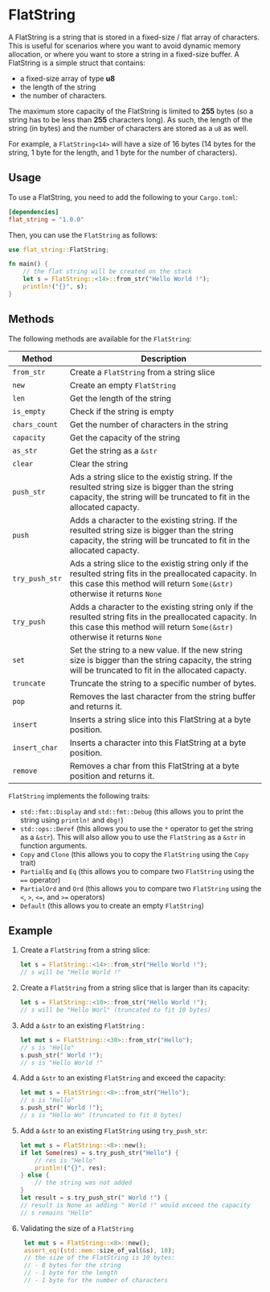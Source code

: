 # FlatString

A FlatString is a string that is stored in a fixed-size / flat array of characters. This is useful for scenarios where you want to avoid dynamic memory allocation, or where you want to store a string in a fixed-size buffer. A FlatString is a simple struct that contains:
- a fixed-size array of type **u8**
- the length of the string
- the number of characters. 

The maximum store capacity of the FlatString is limited to **255** bytes (so a string has to be less than **255** characters long). As such, the length of the string (in bytes) and the number of characters are stored as a `u8` as well.

For example, a `FlatString<14>` will have a size of 16 bytes (14 bytes for the string, 1 byte for the length, and 1 byte for the number of characters).

## Usage

To use a FlatString, you need to add the following to your `Cargo.toml`:

```toml
[dependencies]
flat_string = "1.0.0"
```

Then, you can use the `FlatString` as follows:

```rust
use flat_string::FlatString;

fn main() {
    // the flat string will be created on the stack
    let s = FlatString::<14>::from_str("Hello World !");
    println!("{}", s);
}
```

## Methods

The following methods are available for the `FlatString`:

| Method         | Description                                                                                                                                                                           |
| -------------- | ------------------------------------------------------------------------------------------------------------------------------------------------------------------------------------- |
| `from_str`     | Create a `FlatString` from a string slice                                                                                                                                             |
| `new`          | Create an empty `FlatString`                                                                                                                                                          |
| `len`          | Get the length of the string                                                                                                                                                          |
| `is_empty`     | Check if the string is empty                                                                                                                                                          |
| `chars_count`  | Get the number of characters in the string                                                                                                                                            |
| `capacity`     | Get the capacity of the string                                                                                                                                                        |
| `as_str`       | Get the string as a `&str`                                                                                                                                                            |
| `clear`        | Clear the string                                                                                                                                                                      |
| `push_str`     | Ads a string slice to the existig string. If the resulted string size is bigger than the string capacity, the string will be truncated to fit in the allocated capacty.               |
| `push`         | Adds a character to the existing string. If the resulted string size is bigger than the string capacity, the string will be truncated to fit in the allocated capacty.                |
| `try_push_str` | Ads a string slice to the existig string only if the resulted string fits in the preallocated capacity. In this case this method will return `Some(&str)` otherwise it returns `None` |
| `try_push`     | Adds a character to the existing string only if the resulted string fits in the preallocated capacity. In this case this method will return `Some(&str)` otherwise it returns `None`  |
| `set`          | Set the string to a new value. If the new string size is bigger than the string capacity, the string will be truncated to fit in the allocated capacty.                               |
| `truncate`     | Truncate the string to a specific number of bytes.                                                                                                                                    |
| `pop`          | Removes the last character from the string buffer and returns it.                                                                                                                     |
| `insert`       | Inserts a string slice into this FlatString at a byte position.                                                                                                                       |
| `insert_char`  | Inserts a character into this FlatString at a byte position.                                                                                                                          |
| `remove`       | Removes a char from this FlatString at a byte position and returns it.                                                                                                                |

`FlatString` implements the following traits:
- `std::fmt::Display` and `std::fmt::Debug` (this allows you to print the string using `println!` and `dbg!`)
- `std::ops::Deref` (this allows you to use the `*` operator to get the string as a `&str`). This will also allow you to use the `FlatString` as a `&str` in function arguments.
- `Copy` and `Clone` (this allows you to copy the `FlatString` using the `Copy` trait)
- `PartialEq` and `Eq` (this allows you to compare two `FlatString` using the `==` operator)
- `PartialOrd` and `Ord` (this allows you to compare two `FlatString` using the `<`, `>`, `<=`, and `>=` operators)
- `Default` (this allows you to create an empty `FlatString`)

## Example

1. Create a `FlatString` from a string slice:
    ```rust
    let s = FlatString::<14>::from_str("Hello World !");
    // s will be "Hello World !"
    ``` 

2. Create a `FlatString` from a string slice that is larger than its capacity:
    ```rust
    let s = FlatString::<10>::from_str("Hello World !");
    // s will be "Hello Worl" (truncated to fit 10 bytes)
    ```   

3. Add a `&str` to an existing `FlatString` :
    ```rust
    let mut s = FlatString::<30>::from_str("Hello");
    // s is "Hello"
    s.push_str(" World !");
    // s is "Hello World !"
    ```   

4. Add a `&str` to an existing `FlatString` and exceed the capacity:
    ```rust
    let mut s = FlatString::<8>::from_str("Hello");
    // s is "Hello"
    s.push_str(" World !");
    // s is "Hello Wo" (truncated to fit 8 bytes)
    ```   

5. Add a `&str` to an existing `FlatString` using `try_push_str`:
    ```rust
    let mut s = FlatString::<8>::new();
    if let Some(res) = s.try_push_str("Hello") {
        // res is "Hello"
        println!("{}", res);
    } else {
        // the string was not added
    }
    let result = s.try_push_str(" World !") {
    // result is None as adding " World !" would exceed the capacity
    // s remains "Hello"
    ```
6. Validating the size of a `FlatString`
   ```rust
    let mut s = FlatString::<8>::new();
    assert_eq!(std::mem::size_of_val(&s), 10);
    // the size of the FlatString is 10 bytes:
    // - 8 bytes for the string
    // - 1 byte for the length
    // - 1 byte for the number of characters
    ```
